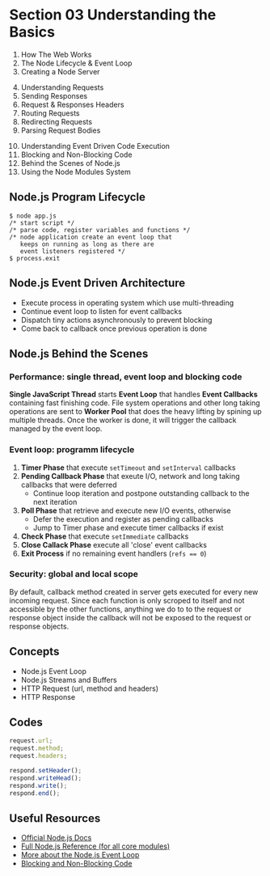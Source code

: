 # Section 03 Understanding the Basics

1. How The Web Works
2. The Node Lifecycle & Event Loop
3. Creating a Node Server
<!--  -->
4. Understanding Requests
5. Sending Responses
6. Request & Responses Headers
7. Routing Requests
8. Redirecting Requests
9. Parsing Request Bodies
<!--  -->
10. Understanding Event Driven Code Execution
11. Blocking and Non-Blocking Code
12. Behind the Scenes of Node.js
13. Using the Node Modules System

## Node.js Program Lifecycle

```shell
$ node app.js
/* start script */
/* parse code, register variables and functions */
/* node application create an event loop that
   keeps on running as long as there are
   event listeners registered */
$ process.exit
```

## Node.js Event Driven Architecture

- Execute process in operating system which use multi-threading
- Continue event loop to listen for event callbacks
- Dispatch tiny actions asynchronously to prevent blocking
- Come back to callback once previous operation is done

## Node.js Behind the Scenes

### Performance: single thread, event loop and blocking code

**Single JavaScript Thread** starts **Event Loop** that handles **Event Callbacks** containing fast finishing code. File system operations and other long taking operations are sent to **Worker Pool** that does the heavy lifting by spining up multiple threads. Once the worker is done, it will trigger the callback managed by the event loop.

### Event loop: programm lifecycle

1. **Timer Phase** that execute `setTimeout` and `setInterval` callbacks
2. **Pending Callback Phase** that exeute I/O, network and long taking callbacks that were deferred
   - Continue loop iteration and postpone outstanding callback to the next iteration
3. **Poll Phase** that retrieve and execute new I/O events, otherwise
   - Defer the execution and register as pending callbacks
   - Jump to Timer phase and execute timer callbacks if exist
4. **Check Phase** that execute `setImmediate` callbacks
5. **Close Callack Phase** execute all 'close' event callbacks
6. **Exit Process** if no remaining event handlers (`refs == 0`)

### Security: global and local scope

By default, callback method created in server gets executed for every new incoming request. Since each function is only scroped to itself and not accessible by the other functions, anything we do to to the request or response object inside the callback will not be exposed to the request or response objects.

## Concepts

- Node.js Event Loop
- Node.js Streams and Buffers
- HTTP Request (url, method and headers)
- HTTP Response

## Codes

```js
request.url;
request.method;
request.headers;
```

```js
respond.setHeader();
respond.writeHead();
respond.write();
respond.end();
```

## Useful Resources

- [Official Node.js Docs](https://nodejs.org/en/docs/guides/)
- [Full Node.js Reference (for all core modules)](https://nodejs.org/dist/latest/docs/api/)
- [More about the Node.js Event Loop](https://nodejs.org/en/docs/guides/event-loop-timers-and-nexttick)
- [Blocking and Non-Blocking Code](https://nodejs.org/en/docs/guides/dont-block-the-event-loop/)
